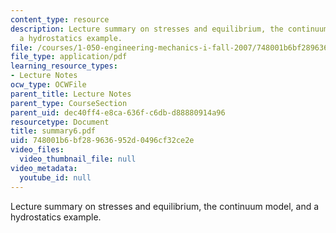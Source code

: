 ```yaml
---
content_type: resource
description: Lecture summary on stresses and equilibrium, the continuum model, and
  a hydrostatics example.
file: /courses/1-050-engineering-mechanics-i-fall-2007/748001b6bf289636952d0496cf32ce2e_summary6.pdf
file_type: application/pdf
learning_resource_types:
- Lecture Notes
ocw_type: OCWFile
parent_title: Lecture Notes
parent_type: CourseSection
parent_uid: dec40ff4-e8ca-636f-c6db-d88880914a96
resourcetype: Document
title: summary6.pdf
uid: 748001b6-bf28-9636-952d-0496cf32ce2e
video_files:
  video_thumbnail_file: null
video_metadata:
  youtube_id: null
---
```

Lecture summary on stresses and equilibrium, the continuum model, and a hydrostatics example.

